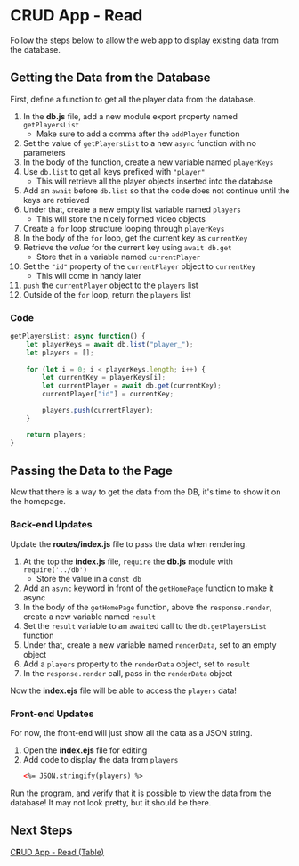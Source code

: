 # C**R**UD App - Read
Follow the steps below to allow the web app to display existing data from the database.

## Getting the Data from the Database
First, define a function to get all the player data from the database.

1. In the **db.js** file, add a new module export property named `getPlayersList`
    - Make sure to add a comma after the `addPlayer` function
1. Set the value of `getPlayersList` to a new `async` function with no parameters
1. In the body of the function, create a new variable named `playerKeys`
1. Use `db.list` to get all keys prefixed with `"player"`
    - This will retrieve all the player objects inserted into the database
1. Add an `await` before `db.list` so that the code does not continue until the keys are retrieved
1. Under that, create a new empty list variable named `players`
    - This will store the nicely formed video objects
1. Create a `for` loop structure looping through `playerKeys`
1. In the body of the `for` loop, get the current key as `currentKey`
1. Retrieve the _value_ for the current key using `await db.get`
    - Store that in a variable named `currentPlayer`
1. Set the `"id"` property of the `currentPlayer` object to `currentKey`
    - This will come in handy later
1. `push` the `currentPlayer` object to the `players` list
1. Outside of the `for` loop, return the `players` list

### Code
```js
getPlayersList: async function() {
    let playerKeys = await db.list("player_");
    let players = [];
    
    for (let i = 0; i < playerKeys.length; i++) {
        let currentKey = playerKeys[i];
        let currentPlayer = await db.get(currentKey);
        currentPlayer["id"] = currentKey;

        players.push(currentPlayer);
    }

    return players;
}
```

## Passing the Data to the Page
Now that there is a way to get the data from the DB, it's time to show it on the homepage.

### Back-end Updates
Update the **routes/index.js** file to pass the data when rendering.

1. At the top the **index.js** file, `require` the **db.js** module with `require('../db')`
    - Store the value in a `const db`
1. Add an `async` keyword in front of the `getHomePage` function to make it async
1. In the body of the `getHomePage` function, above the `response.render`, create a new variable named `result`
1. Set the `result` variable to an `await`ed call to the `db.getPlayersList` function
1. Under that, create a new variable named `renderData`, set to an empty object
1. Add a `players` property to the `renderData` object, set to `result`
1. In the `response.render` call, pass in the `renderData` object

Now the **index.ejs** file will be able to access the `players` data!

### Front-end Updates
For now, the front-end will just show all the data as a JSON string.

1. Open the **index.ejs** file for editing
1. Add code to display the data from `players`
    ```html
    <%= JSON.stringify(players) %>
    ```

Run the program, and verify that it is possible to view the data from the database! It may not look pretty, but it should be there.

## Next Steps
[C**R**UD App - Read (Table)](CrudAppReadTable.md)